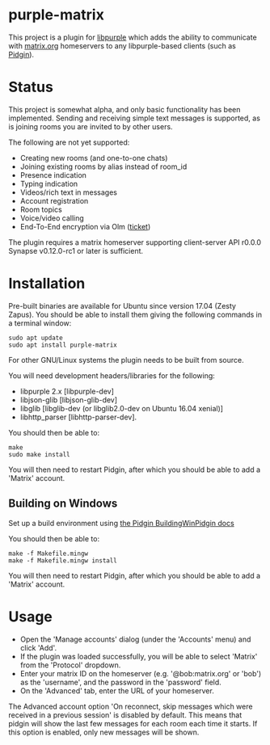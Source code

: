 # purple-matrix

This project is a plugin for
[libpurple](https://developer.pidgin.im/wiki/WhatIsLibpurple) which adds the
ability to communicate with [matrix.org](http://matrix.org) homeservers to any
libpurple-based clients (such as [Pidgin](http://www.pidgin.im)).

# Status

This project is somewhat alpha, and only basic functionality has been
implemented. Sending and receiving simple text messages is supported, as is 
joining rooms you are invited to by other users.

The following are not yet supported:
 * Creating new rooms (and one-to-one chats)
 * Joining existing rooms by alias instead of room_id
 * Presence indication
 * Typing indication
 * Videos/rich text in messages
 * Account registration
 * Room topics
 * Voice/video calling
 * End-To-End encryption via Olm ([ticket](https://github.com/matrix-org/purple-matrix/issues/18))

The plugin requires a matrix homeserver supporting client-server API r0.0.0 Synapse
v0.12.0-rc1 or later is sufficient.

# Installation

Pre-built binaries are available for Ubuntu since version 17.04 (Zesty Zapus).
You should be able to install them giving the following commands in a terminal
window:

```
sudo apt update
sudo apt install purple-matrix
```

For other GNU/Linux systems the plugin needs to be built
from source.

You will need development headers/libraries for the following:
* libpurple 2.x [libpurple-dev]
* libjson-glib  [libjson-glib-dev]
* libglib [libglib-dev (or libglib2.0-dev on Ubuntu 16.04 xenial)]
* libhttp_parser [libhttp-parser-dev].

You should then be able to:

```
make
sudo make install
```

You will then need to restart Pidgin, after which you should be able to add a
'Matrix' account.

## Building on Windows

Set up a build environment using
[the Pidgin BuildingWinPidgin docs](https://developer.pidgin.im/wiki/BuildingWinPidgin)

You should then be able to:
```
make -f Makefile.mingw
make -f Makefile.mingw install
```

You will then need to restart Pidgin, after which you should be able to add a
'Matrix' account.


# Usage

* Open the 'Manage accounts' dialog (under the 'Accounts' menu) and click 
  'Add'.
* If the plugin was loaded successfully, you will be able to select 'Matrix'
  from the 'Protocol' dropdown.
* Enter your matrix ID on the homeserver (e.g. '@bob:matrix.org' or 'bob') as
  the 'username', and the password in the 'password' field.
* On the 'Advanced' tab, enter the URL of your homeserver.


The Advanced account option 'On reconnect, skip messages which were received in
a previous session' is disabled by default. This means that pidgin will show
the last few messages for each room each time it starts.  If this option is
enabled, only new messages will be shown.
